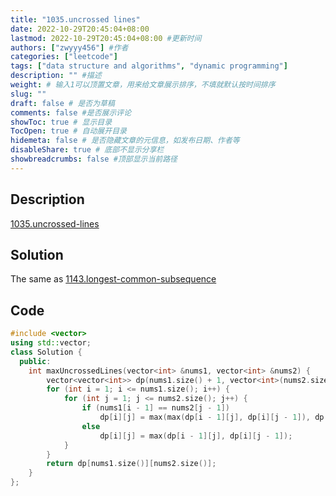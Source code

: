 ```yaml
---
title: "1035.uncrossed lines"
date: 2022-10-29T20:45:04+08:00
lastmod: 2022-10-29T20:45:04+08:00 #更新时间
authors: ["zwyyy456"] #作者
categories: ["leetcode"]
tags: ["data structure and algorithms", "dynamic programming"]
description: "" #描述
weight: # 输入1可以顶置文章，用来给文章展示排序，不填就默认按时间排序
slug: ""
draft: false # 是否为草稿
comments: false #是否展示评论
showToc: true # 显示目录
TocOpen: true # 自动展开目录
hidemeta: false # 是否隐藏文章的元信息，如发布日期、作者等
disableShare: true # 底部不显示分享栏
showbreadcrumbs: false #顶部显示当前路径
---
```

## Description
[1035.uncrossed-lines](https://leetcode.com/problems/uncrossed-lines/)

## Solution
The same as [1143.longest-common-subsequence](https://zwyyy456.vercel.app/posts/tech/1143.longest-common-subsequence/)

## Code
```cpp
#include <vector>
using std::vector;
class Solution {
  public:
    int maxUncrossedLines(vector<int> &nums1, vector<int> &nums2) {
        vector<vector<int>> dp(nums1.size() + 1, vector<int>(nums2.size() + 1, 0));
        for (int i = 1; i <= nums1.size(); i++) {
            for (int j = 1; j <= nums2.size(); j++) {
                if (nums1[i - 1] == nums2[j - 1])
                    dp[i][j] = max(max(dp[i - 1][j], dp[i][j - 1]), dp[i - 1][j - 1] + 1);
                else
                    dp[i][j] = max(dp[i - 1][j], dp[i][j - 1]);
            }
        }
        return dp[nums1.size()][nums2.size()];
    }
};
```